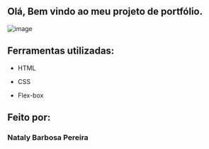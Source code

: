 ## Olá, Bem vindo ao meu projeto de portfólio.

![image](https://file:///C:/Users/natal/Downloads/Captura-de-tela-2024-04-26-223153.webp)

## Ferramentas utilizadas:

* HTML

* CSS

* Flex-box

## Feito por:

### Nataly Barbosa Pereira
